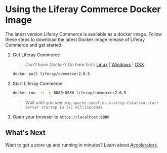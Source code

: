 # Using the Liferay Commerce Docker Image

The latest version Liferay Commerce is available as a docker image. Follow these steps to download the latest Docker image release of Liferay Commerce and get started.

1. Get Liferay Commerce

    >_Don't have Docker_? Go here first: [Linux](https://docs.docker.com/install/linux/docker-ce/ubuntu/) | [Windows](https://docs.docker.com/docker-for-windows/install/) | [OSX](https://docs.docker.com/docker-for-mac/install/)

    ```bash
    docker pull liferay/commerce:2.0.5
    ```

1. Start Liferay Commerce

    ```bash
    docker run -it -p 8080:8080 liferay/commerce:2.0.5
    ```

    > Wait until you see `org.apache.catalina.startup.Catalina.start Server startup in [x] milliseconds`

1. Open your browser to `https://localhost:8080`

## What's Next

Want to get a store up and running in minutes? Learn about [Accelerators](../../user-guide/getting-started/accelerators.md).

